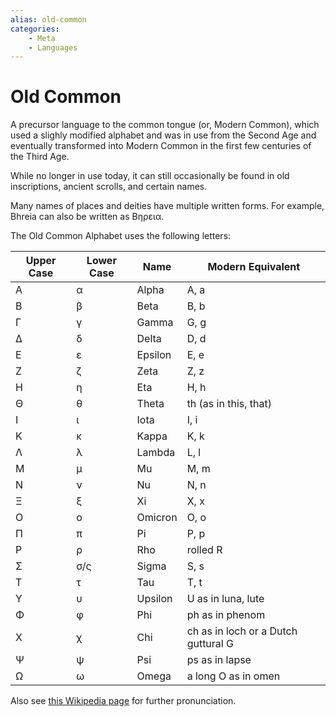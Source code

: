 ```yaml
---
alias: old-common
categories:
    - Meta
    - Languages
---
```

# Old Common

A precursor language to the common tongue (or, Modern Common), which used a slighly modified alphabet and was in use from the Second Age and eventually transformed into Modern Common in the first few centuries of the Third Age.

While no longer in use today, it can still occasionally be found in old inscriptions, ancient scrolls, and certain names.

Many names of places and deities have multiple written forms. For example, Bhreia can also be written as Βηρεια.

The Old Common Alphabet uses the following letters:

| Upper Case | Lower Case | Name | Modern Equivalent |
|------------|------------|------|-------------------|
| Α | α | Alpha | A, a |
| Β | β | Beta | B, b |
| Γ | γ | Gamma | G, g |
| Δ | δ | Delta | D, d |
| Ε | ε | Epsilon | E, e |
| Ζ | ζ | Zeta | Z, z |
| Η | η | Eta | H, h |
| Θ | θ | Theta | th (as in this, that) |
| Ι | ι | Iota | I, i |
| Κ | κ | Kappa | K, k |
| Λ | λ | Lambda | L, l |
| Μ | μ | Mu | M, m |
| Ν | ν | Nu | N, n |
| Ξ | ξ | Xi | X, x |
| Ο | ο | Omicron | O, o |
| Π | π | Pi | P, p |
| Ρ | ρ | Rho | rolled R |
| Σ | σ/ς | Sigma | S, s |
| Τ | τ | Tau | T, t |
| Υ | υ | Upsilon | U as in luna, lute |
| Φ | φ | Phi | ph as in phenom |
| Χ | χ | Chi | ch as in loch or a Dutch guttural G |
| Ψ | ψ | Psi | ps as in lapse |
| Ω | ω | Omega | a long O as in omen |

Also see [this Wikipedia page](https://en.wikipedia.org/wiki/Greek_alphabet#Sound_values) for further pronunciation.
